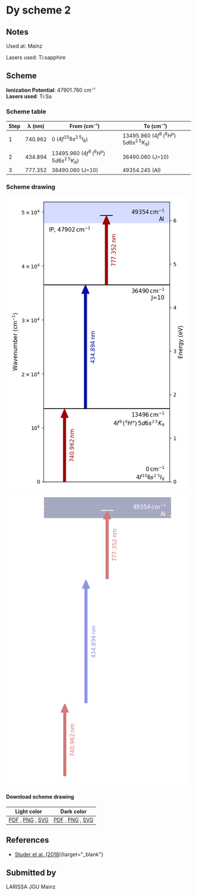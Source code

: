 # Dy scheme 2

## Notes

Used at: Mainz

Lasers used: Ti:sapphire





## Scheme

**Ionization Potential**: 47901.760 cm⁻¹  
**Lasers used**: Ti:Sa

### Scheme table

| Step | λ (nm)  |                 From (cm⁻¹)                  |                  To (cm⁻¹)                   |
| ---- | ------- | -------------------------------------------- | -------------------------------------------- |
| 1    | 740.962 | 0 ($4f^{10}6s^2\,^5I_8$)                     | 13495.960 ($4f^{9}\,(^6H^o)\,5d6s^2\,^5K_9$) |
| 2    | 434.894 | 13495.960 ($4f^{9}\,(^6H^o)\,5d6s^2\,^5K_9$) | 36490.060 (J=10)                             |
| 3    | 777.352 | 36490.060 (J=10)                             | 49354.245 (AI)                               |


### Scheme drawing

![dy scheme, light mode](dy-002/dy-002-light.png#only-light)
![dy scheme, dark mode](dy-002/dy-002-dark-web.png#only-dark)

#### Download scheme drawing

|                                            Light color                                            |                                           Dark color                                           |
| ------------------------------------------------------------------------------------------------- | ---------------------------------------------------------------------------------------------- |
| [PDF](dy-002/dy-002-light.pdf) , [PNG](dy-002/dy-002-light.png) , [SVG](dy-002/dy-002-light.svg)  | [PDF](dy-002/dy-002-dark.pdf) , [PNG](dy-002/dy-002-dark.png) , [SVG](dy-002/dy-002-dark.svg)  |


## References

  - [Studer et al. (2018)](https://doi.org/10.1103/PhysRevA.98.042504){target="_blank"}



## Submitted by

LARISSA JGU Mainz

